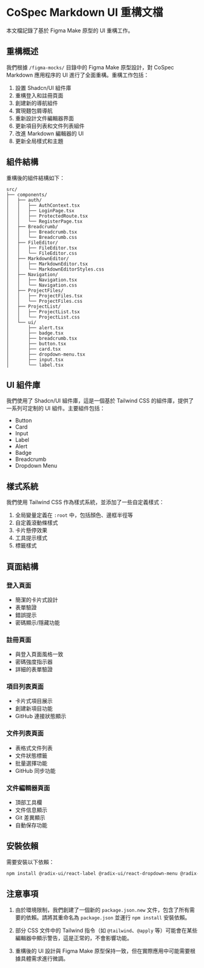 # CoSpec Markdown UI 重構文檔

本文檔記錄了基於 Figma Make 原型的 UI 重構工作。

## 重構概述

我們根據 `/figma-mocks/` 目錄中的 Figma Make 原型設計，對 CoSpec Markdown 應用程序的 UI 進行了全面重構。重構工作包括：

1. 設置 Shadcn/UI 組件庫
2. 重構登入和註冊頁面
3. 創建新的導航組件
4. 實現麵包屑導航
5. 重新設計文件編輯器界面
6. 更新項目列表和文件列表組件
7. 改進 Markdown 編輯器的 UI
8. 更新全局樣式和主題

## 組件結構

重構後的組件結構如下：

```
src/
├── components/
│   ├── auth/
│   │   ├── AuthContext.tsx
│   │   ├── LoginPage.tsx
│   │   ├── ProtectedRoute.tsx
│   │   └── RegisterPage.tsx
│   ├── Breadcrumb/
│   │   ├── Breadcrumb.tsx
│   │   └── Breadcrumb.css
│   ├── FileEditor/
│   │   ├── FileEditor.tsx
│   │   └── FileEditor.css
│   ├── MarkdownEditor/
│   │   ├── MarkdownEditor.tsx
│   │   └── MarkdownEditorStyles.css
│   ├── Navigation/
│   │   ├── Navigation.tsx
│   │   └── Navigation.css
│   ├── ProjectFiles/
│   │   ├── ProjectFiles.tsx
│   │   └── ProjectFiles.css
│   ├── ProjectList/
│   │   ├── ProjectList.tsx
│   │   └── ProjectList.css
│   └── ui/
│       ├── alert.tsx
│       ├── badge.tsx
│       ├── breadcrumb.tsx
│       ├── button.tsx
│       ├── card.tsx
│       ├── dropdown-menu.tsx
│       ├── input.tsx
│       └── label.tsx
```

## UI 組件庫

我們使用了 Shadcn/UI 組件庫，這是一個基於 Tailwind CSS 的組件庫，提供了一系列可定制的 UI 組件。主要組件包括：

- Button
- Card
- Input
- Label
- Alert
- Badge
- Breadcrumb
- Dropdown Menu

## 樣式系統

我們使用 Tailwind CSS 作為樣式系統，並添加了一些自定義樣式：

1. 全局變量定義在 `:root` 中，包括顏色、邊框半徑等
2. 自定義滾動條樣式
3. 卡片懸停效果
4. 工具提示樣式
5. 標籤樣式

## 頁面結構

### 登入頁面

- 簡潔的卡片式設計
- 表單驗證
- 錯誤提示
- 密碼顯示/隱藏功能

### 註冊頁面

- 與登入頁面風格一致
- 密碼強度指示器
- 詳細的表單驗證

### 項目列表頁面

- 卡片式項目展示
- 創建新項目功能
- GitHub 連接狀態顯示

### 文件列表頁面

- 表格式文件列表
- 文件狀態標籤
- 批量選擇功能
- GitHub 同步功能

### 文件編輯器頁面

- 頂部工具欄
- 文件信息顯示
- Git 差異顯示
- 自動保存功能

## 安裝依賴

需要安裝以下依賴：

```bash
npm install @radix-ui/react-label @radix-ui/react-dropdown-menu @radix-ui/react-progress @radix-ui/react-alert-dialog @radix-ui/react-avatar @radix-ui/react-checkbox @radix-ui/react-dialog @radix-ui/react-hover-card @radix-ui/react-popover @radix-ui/react-separator @radix-ui/react-toast sonner
```

## 注意事項

1. 由於環境限制，我們創建了一個新的 `package.json.new` 文件，包含了所有需要的依賴。請將其重命名為 `package.json` 並運行 `npm install` 安裝依賴。

2. 部分 CSS 文件中的 Tailwind 指令（如 `@tailwind`、`@apply` 等）可能會在某些編輯器中顯示警告，這是正常的，不會影響功能。

3. 重構後的 UI 設計與 Figma Make 原型保持一致，但在實際應用中可能需要根據具體需求進行微調。
